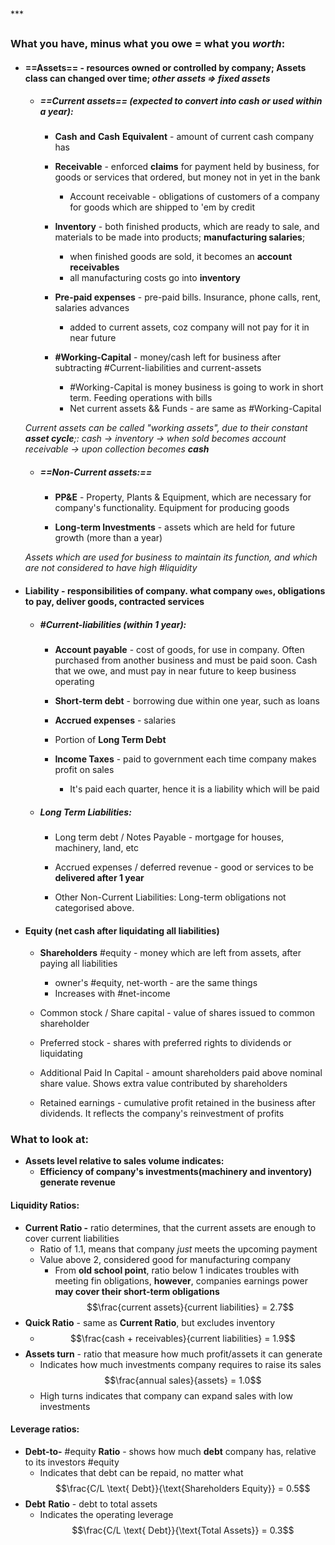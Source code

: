 ***
### What you have, minus what you owe = what you *worth*:

- #### ==Assets== - resources owned or controlled by company; Assets class can changed over time; *other assets => fixed assets* 

	- ##### ==Current assets== (expected to convert into cash or used within a year):
		- **Cash** **and** **Cash** **Equivalent** - amount of current cash company has
		
		- **Receivable** - enforced **claims** for payment held by business, for goods or services that ordered, but money not in yet in the bank 
			 - Account receivable - obligations of customers of a company for goods which are shipped to 'em by credit 

		- **Inventory** - both finished products, which are ready to sale, and materials to be made into products; **manufacturing salaries**;
			- when finished goods are sold, it becomes an **account receivables**
			- all manufacturing costs go into **inventory**
		
		- **Pre-paid expenses** - pre-paid bills. Insurance, phone calls, rent, salaries advances   
			- added to current assets, coz company will not pay for it in near future   
		
		- **#Working-Capital** - money/cash left for business after subtracting  #Current-liabilities and current-assets 
			- #Working-Capital is money business is going to work in short term. Feeding operations with bills
			- Net current assets && Funds - are same as #Working-Capital 


	*Current assets can be called "working assets", due to their constant **asset cycle**;: 
		cash -> inventory -> when sold becomes account receivable -> upon collection becomes **cash***

	- ##### ==Non-Current assets:==
		
		- **PP&E** - Property, Plants & Equipment, which are necessary for company's functionality. Equipment for producing goods 
		
		- **Long-term Investments** - assets which are held for future growth (more than a year)


	 *Assets which are used for business to maintain its function, and which are not considered to have high #liquidity*

- #### Liability - responsibilities of company. what company `owes`, obligations to pay, deliver goods, contracted services  
	
	- ##### #Current-liabilities (within 1 year):
		- **Account payable** - cost of goods, for use in company. Often purchased from another business and must be paid soon. Cash that we owe, and must pay in near future to keep business operating
		
		- **Short-term debt** - borrowing due within one year, such as loans   
		
		- **Accrued expenses** -  salaries
		
		- Portion of **Long Term Debt**
		
		- **Income Taxes** - paid to government each time company makes profit on sales
			- It's paid each quarter, hence  it is a liability which will be paid
	
	- ##### Long Term Liabilities:
		- Long term debt / Notes Payable - mortgage for houses, machinery, land, etc 
		
		- Accrued expenses / deferred revenue - good or services to be **delivered after 1 year**
		
		- Other Non-Current Liabilities: Long-term obligations not categorised above.

- #### Equity (net cash after liquidating all liabilities)
	- **Shareholders** #equity - money which are left from assets, after paying all liabilities
		- owner's #equity, net-worth - are the same things   
		- Increases with #net-income 
	
	- Common stock / Share capital - value of shares issued to common shareholder 
	
	- Preferred stock - shares with preferred rights to dividends or liquidating 
	
	- Additional Paid In Capital - amount shareholders paid above nominal share value. Shows extra value contributed by shareholders 
	
	- Retained earnings - cumulative profit retained in the business after dividends. It reflects the company's reinvestment of profits


### What to look at:
- **Assets level relative to sales volume indicates:**
	- **Efficiency of company's investments(machinery and inventory) generate revenue** 


#### Liquidity Ratios:
- **Current Ratio -** ratio determines, that the current assets are enough to cover current liabilities
	- Ratio of 1.1, means that company *just* meets the upcoming payment  
	- Value above 2, considered good for manufacturing company
		- From **old school point**, ratio below 1 indicates troubles with meeting fin obligations, **however**, companies earnings power **may cover their short-term obligations** $$\frac{current assets}{current liabilities} = 2.7$$
- **Quick Ratio** - same as **Current Ratio**, but excludes inventory
	- $$\frac{cash + receivables}{current liabilities} = 1.9$$
- **Assets turn** - ratio that measure how much profit/assets it can generate
	- Indicates how much investments company requires to raise its sales$$\frac{annual sales}{assets} = 1.0$$
	- High turns indicates that company can expand sales with low investments


#### Leverage ratios:
- **Debt-to-** #equity  **Ratio** - shows how much **debt** company has, relative to its investors #equity 
	- Indicates that debt can be repaid, no matter what $$\frac{C/L \text{ Debt}}{\text{Shareholders Equity}} = 0.5$$
- **Debt** **Ratio** - debt to total assets  
	- Indicates the operating leverage$$\frac{C/L \text{ Debt}}{\text{Total Assets}} = 0.3$$